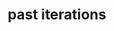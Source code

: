 ---
layout: page
title: past iterations
nav: true
nav_order: 7
dropdown: true
children: 
    - title: IICCSSS 2022
      permalink: https://kirchner-jan.github.io/IICCSSS
    - title: divider
    - title: IICCSSS 2021
      permalink: /2021/
    - title: divider
    - title: IICCSSS 2019
      permalink: /2019/
---